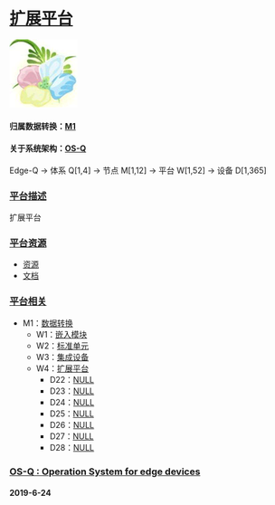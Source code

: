 ﻿# [扩展平台](https://github.com/OS-Q/W4)

[![sites](OS-Q/OS-Q.png)](http://www.OS-Q.com)

#### 归属数据转换：[M1](https://github.com/OS-Q/M1)

#### 关于系统架构：[OS-Q](https://github.com/OS-Q/OS-Q)

Edge-Q -> 体系 Q[1,4] -> 节点 M[1,12] -> 平台 W[1,52] -> 设备 D[1,365]

### [平台描述](https://github.com/OS-Q/W4/wiki)

扩展平台

### [平台资源](https://github.com/OS-Q/W4)

* [资源](src/)
* [文档](docs/)

### [平台相关](https://github.com/OS-Q/W4)

* M1：[数据转换](https://github.com/OS-Q/M1)
	* W1：[嵌入模块](https://github.com/OS-Q/W1)
	* W2：[标准单元](https://github.com/OS-Q/W2)
	* W3：[集成设备](https://github.com/OS-Q/W3)
	* W4：[扩展平台](https://github.com/OS-Q/W4)
        * D22：[NULL](https://github.com/OS-Q/D22)
        * D23：[NULL](https://github.com/OS-Q/D23)
        * D24：[NULL](https://github.com/OS-Q/D24)
        * D25：[NULL](https://github.com/OS-Q/D25)
        * D26：[NULL](https://github.com/OS-Q/D26)
        * D27：[NULL](https://github.com/OS-Q/D27)
        * D28：[NULL](https://github.com/OS-Q/D28)



### [OS-Q : Operation System for edge devices](http://www.OS-Q.com/Edge/W4)
####  2019-6-24 